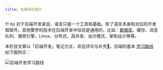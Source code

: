 ```yaml
---
title: 后端专栏简介
---
```


!!! tip
    对于后端开发来说，语言只是一个工具和基础。除了语言本身和对应的开发框架外，其他要学的技术在后端开发中往往是通用的，比如：[数据库](../../base/cs/database/index.md)、缓存、消息队列、搜索引擎、Linux、分布式、高并发、设计模式、架构设计等等。

本栏目文章以「后端开发」笔记为主，欢迎评论与补充🤗。后端的基本 [学习路线](https://roadmap.sh/backend?r=backend-beginner) 如下图所示：

![后端开发学习路线](https://cdn.dwj601.cn/images/202501302221609.png)

